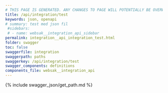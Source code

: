 ```yaml
---
# THIS PAGE IS GENERATED. ANY CHANGES TO PAGE WILL POTENTIALLY BE OVERWRITTEN.
title: /api/integration/test
keywords: json, openapi
# summary: test med json fil
 #sidebars: 
 # - name: websak__integration_api_sidebar
permalink: integration__api_integration_test.html
folder: swagger
toc: false
swaggerfile: integration
swaggerpath: paths
swaggerkey: /api/integration/test
swagger_components: definitions
components_file: websak__integration_api
---
```

{% include swagger_json/get_path.md %}
